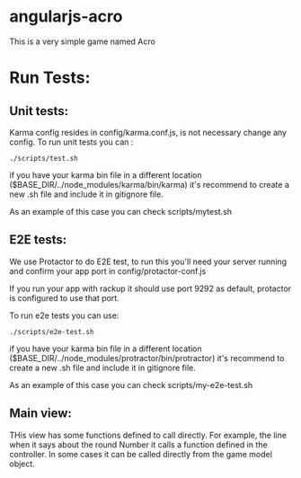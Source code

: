angularjs-acro
==============

This is a very simple game named Acro


Run Tests:
=========

## Unit tests:

Karma config resides in config/karma.conf.js, is not necessary change any config.
To run unit tests you can :

```
./scripts/test.sh
```

if you have your karma bin file in a different location ($BASE_DIR/../node_modules/karma/bin/karma) it's recommend to
create a new .sh file and include it in gitignore file.

As an example of this case you can check scripts/mytest.sh

## E2E tests:

We use Protactor to do E2E test, to run this you'll need your server running and confirm your app port in config/protactor-conf.js

If you run your app with rackup it should use port 9292 as default, protactor is configured to use that port.

To run e2e tests you can use:

```
./scripts/e2e-test.sh
```

if you have your karma bin file in a different location ($BASE_DIR/../node_modules/protractor/bin/protractor) it's recommend to
create a new .sh file and include it in gitignore file.

As an example of this case you can check scripts/my-e2e-test.sh


## Main view:

THis view has some functions defined to call directly. For example, the line when it says about the round Number it calls
a function defined in the controller.
In some cases it can be called directly from the game model object.

